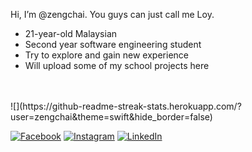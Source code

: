 Hi, I’m @zengchai. You guys can just call me Loy.
- 21-year-old Malaysian
- Second year software engineering student
- Try to explore and gain new experience
- Will upload some of my school projects here

<br/>
<br/>![](https://github-readme-streak-stats.herokuapp.com/?user=zengchai&theme=swift&hide_border=false)<br/>

[![Facebook](https://img.shields.io/badge/Facebook-%231877F2.svg?logo=Facebook&logoColor=white)](https://facebook.com/zenchai.tan.98) [![Instagram](https://img.shields.io/badge/Instagram-%23E4405F.svg?logo=Instagram&logoColor=white)](https://instagram.com/zeng_chai) [![LinkedIn](https://img.shields.io/badge/LinkedIn-%230077B5.svg?logo=linkedin&logoColor=white)](https://linkedin.com/in/zeng-chai-tan-a969341a9)


<!---
zengchai/zengchai is a ✨ special ✨ repository because its `README.md` (this file) appears on your GitHub profile.
You can click the Preview link to take a look at your changes.
--->

